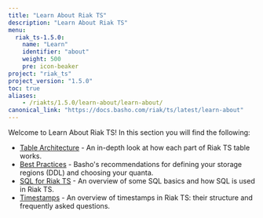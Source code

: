 ```yaml
---
title: "Learn About Riak TS"
description: "Learn About Riak TS"
menu:
  riak_ts-1.5.0:
    name: "Learn"
    identifier: "about"
    weight: 500
    pre: icon-beaker
project: "riak_ts"
project_version: "1.5.0"
toc: true
aliases:
    - /riakts/1.5.0/learn-about/learn-about/
canonical_link: "https://docs.basho.com/riak/ts/latest/learn-about"
---
```


[table arch]: tablearchitecture/
[bestpractices]: bestpractices/
[sqlriakts]: sqlriakts/
[timestamps]: timestamps/


Welcome to Learn About Riak TS! In this section you will find the following:

* [Table Architecture][table arch] - An in-depth look at how each part of Riak TS table works.
* [Best Practices][bestpractices] - Basho's recommendations for defining your storage regions (DDL) and choosing your quanta.
* [SQL for Riak TS][sqlriakts] - An overview of some SQL basics and how SQL is used in Riak TS.
* [Timestamps][timestamps] - An overview of timestamps in Riak TS: their structure and frequently asked questions.
